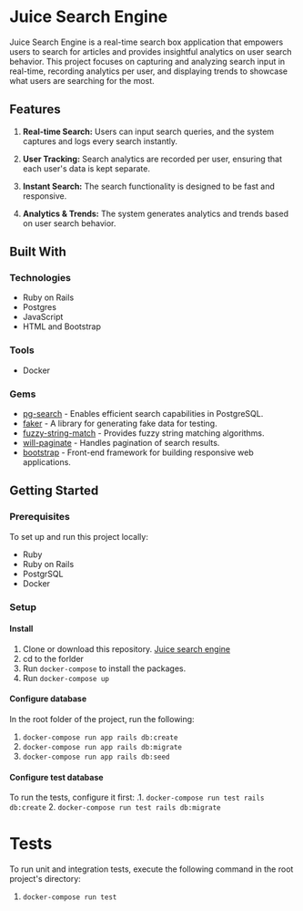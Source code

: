 # Juice Search Engine

Juice Search Engine is a real-time search box application that empowers users to search for articles and provides insightful analytics on user search behavior. This project focuses on capturing and analyzing search input in real-time, recording analytics per user, and displaying trends to showcase what users are searching for the most.

## Features

1. **Real-time Search:** Users can input search queries, and the system captures and logs every search instantly.

2. **User Tracking:** Search analytics are recorded per user, ensuring that each user's data is kept separate.

3. **Instant Search:** The search functionality is designed to be fast and responsive.

4. **Analytics & Trends:** The system generates analytics and trends based on user search behavior.

## Built With

### Technologies

- Ruby on Rails
- Postgres
- JavaScript
- HTML and Bootstrap

### Tools

- Docker

### Gems

- [pg-search](https://github.com/Casecommons/pg_search) - Enables efficient search capabilities in PostgreSQL.
- [faker](https://github.com/faker-ruby/faker) - A library for generating fake data for testing.
- [fuzzy-string-match](https://github.com/seamusabshere/fuzzy-string-match) - Provides fuzzy string matching algorithms.
- [will-paginate](https://github.com/mislav/will_paginate) - Handles pagination of search results.
- [bootstrap](https://getbootstrap.com/) - Front-end framework for building responsive web applications.

## Getting Started
### Prerequisites
To set up and run this project locally:
- Ruby
- Ruby on Rails
- PostgrSQL
- Docker
### Setup
#### Install

1. Clone or download this repository. [Juice search engine](https://github.com/worashf/juice_search_engine)
2. cd to the forlder
3. Run `docker-compose` to install the packages.
4. Run `docker-compose up`


#### Configure database
In the root folder of the project, run the following:
 1. `docker-compose run app rails db:create`
 2. `docker-compose run app rails db:migrate`
 3. `docker-compose run app rails db:seed`

 #### Configure test database
To run the tests, configure it first:
.1. `docker-compose run test rails db:create`
 2. `docker-compose run test rails db:migrate`

# Tests

To run unit and integration tests, execute the following command in the root project's directory:

1. `docker-compose run test`











